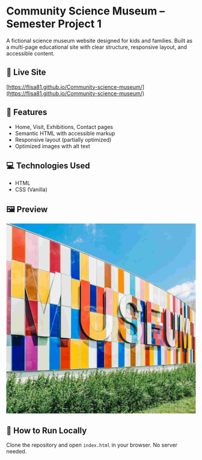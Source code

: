# Community Science Museum – Semester Project 1

A fictional science museum website designed for kids and families. Built as a multi-page educational site with clear structure, responsive layout, and accessible content.

## 🔗 Live Site
[https://flisa81.github.io/Community-science-museum/](https://flisa81.github.io/Community-science-museum/)

## 📁 Features
- Home, Visit, Exhibitions, Contact pages
- Semantic HTML with accessible markup
- Responsive layout (partially optimized)
- Optimized images with alt text

## 💻 Technologies Used
- HTML
- CSS (Vanilla)

## 🖼️ Preview
![Museum Screenshot](./images/Museum.jpg)

## 🚀 How to Run Locally
Clone the repository and open `index.html` in your browser. No server needed.
